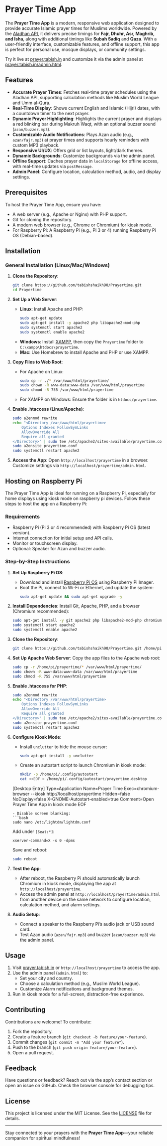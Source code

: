 # Prayer Time App

The **Prayer Time App** is a modern, responsive web application designed to provide accurate Islamic prayer times for Muslims worldwide. Powered by the [Aladhan API](https://aladhan.com/prayer-times-api), it delivers precise timings for **Fajr, Dhuhr, Asr, Maghrib, and Isha**, along with additional timings like **Subah Sadiq** and **Qaza**. With a user-friendly interface, customizable features, and offline support, this app is perfect for personal use, mosque displays, or community settings.

Try it live at [prayer.tabish.in](https://prayer.tabish.in) and customize it via the admin panel at [prayer.tabish.in/admin.html](https://prayer.tabish.in/admin.html).

## Features

- **Accurate Prayer Times**: Fetches real-time prayer schedules using the Aladhan API, supporting calculation methods like Muslim World League and Umm al-Qura.
- **Real-Time Display**: Shows current English and Islamic (Hijri) dates, with a countdown timer to the next prayer.
- **Dynamic Prayer Highlighting**: Highlights the current prayer and displays a red blinking bar during Makruh Waqt, with an optional buzzer sound (`azan/buzzer.mp3`).
- **Customizable Audio Notifications**: Plays Azan audio (e.g., `azan/fajr.mp3`) at prayer times and supports hourly reminders with custom MP3 playback.
- **Responsive UI/UX**: Offers grid or list layouts, light/dark themes.
- **Dynamic Backgrounds**: Customize backgrounds via the admin panel.
- **Offline Support**: Caches prayer data in `localStorage` for offline access, with real-time updates via `postMessage`.
- **Admin Panel**: Configure location, calculation method, audio, and display settings.

## Prerequisites

To host the Prayer Time App, ensure you have:
- A web server (e.g., Apache or Nginx) with PHP support.
- Git for cloning the repository.
- A modern web browser (e.g., Chrome or Chromium) for kiosk mode.
- For Raspberry Pi: A Raspberry Pi (e.g., Pi 3 or 4) running Raspberry Pi OS (Debian-based).

## Installation

### General Installation (Linux/Mac/Windows)

1. **Clone the Repository**:
   ```bash
   git clone https://github.com/tabishshaikh90/Prayertime.git
   cd Prayertime
   ```

2. **Set Up a Web Server**:
   - **Linux**: Install Apache and PHP:
     ```bash
     sudo apt-get update
     sudo apt-get install -y apache2 php libapache2-mod-php
     sudo systemctl start apache2
     sudo systemctl enable apache2
     ```
   - **Windows**: Install [XAMPP](https://www.apachefriends.org/), then copy the `Prayertime` folder to `C:\xampp\htdocs\prayertime`.
   - **Mac**: Use Homebrew to install Apache and PHP or use XAMPP.

3. **Copy Files to Web Root**:
   - For Apache on Linux:
     ```bash
     sudo cp -r ./* /var/www/html/prayertime/
     sudo chown -R www-data:www-data /var/www/html/prayertime
     sudo chmod -R 755 /var/www/html/prayertime
     ```
   - For XAMPP on Windows: Ensure the folder is in `htdocs/prayertime`.

4. **Enable .htaccess (Linux/Apache)**:
   ```bash
   sudo a2enmod rewrite
   echo "<Directory /var/www/html/prayertime>
       Options Indexes FollowSymLinks
       AllowOverride All
       Require all granted
   </Directory>" | sudo tee /etc/apache2/sites-available/prayertime.conf
   sudo a2ensite prayertime.conf
   sudo systemctl restart apache2
   ```

5. **Access the App**:
   Open `http://localhost/prayertime` in a browser. Customize settings via `http://localhost/prayertime/admin.html`.

## Hosting on Raspberry Pi

The Prayer Time App is ideal for running on a Raspberry Pi, especially for home displays using kiosk mode on raspberry pi devices. Follow these steps to host the app on a Raspberry Pi:

### Requirements
- Raspberry Pi (Pi 3 or 4 recommended) with Raspberry Pi OS (latest version).
- Internet connection for initial setup and API calls.
- Monitor or touchscreen display.
- Optional: Speaker for Azan and buzzer audio.

### Step-by-Step Instructions

1. **Set Up Raspberry Pi OS**:
   - Download and install [Raspberry Pi OS](https://www.raspberrypi.com/software/) using Raspberry Pi Imager.
   - Boot the Pi, connect to Wi-Fi or Ethernet, and update the system:
     ```bash
     sudo apt-get update && sudo apt-get upgrade -y
     ```

2. **Install Dependencies**:
   Install Git, Apache, PHP, and a browser (Chromium recommended):
   ```bash
   sudo apt-get install -y git apache2 php libapache2-mod-php chromium-browser
   sudo systemctl start apache2
   sudo systemctl enable apache2
   ```

3. **Clone the Repository**:
   ```bash
   git clone https://github.com/tabishshaikh90/Prayertime.git /home/pi/prayertime
   ```

4. **Set Up Apache Web Server**:
   Copy the app files to the Apache web root:
   ```bash
   sudo cp -r /home/pi/prayertime/* /var/www/html/prayertime/
   sudo chown -R www-data:www-data /var/www/html/prayertime
   sudo chmod -R 755 /var/www/html/prayertime
   ```

5. **Enable .htaccess for PHP**:
   ```bash
   sudo a2enmod rewrite
   echo "<Directory /var/www/html/prayertime>
       Options Indexes FollowSymLinks
       AllowOverride All
       Require all granted
   </Directory>" | sudo tee /etc/apache2/sites-available/prayertime.conf
   sudo a2ensite prayertime.conf
   sudo systemctl restart apache2
   ```

6. **Configure Kiosk Mode**:
   - Install `unclutter` to hide the mouse cursor:
     ```bash
     sudo apt-get install -y unclutter
     ```
   - Create an autostart script to launch Chromium in kiosk mode:
     ```bash
     mkdir -p /home/pi/.config/autostart
     cat <<EOF > /home/pi/.config/autostart/prayertime.desktop
   [Desktop Entry]
   Type=Application
   Name=Prayer Time
   Exec=chromium-browser --kiosk http://localhost/prayertime
   Hidden=false
   NoDisplay=false
   X-GNOME-Autostart-enabled=true
   Comment=Open Prayer Time App in kiosk mode
   EOF
     ```
   - Disable screen blanking:
     ```bash
     sudo nano /etc/lightdm/lightdm.conf
     ```
     Add under `[Seat:*]`:
     ```
     xserver-command=X -s 0 -dpms
     ```
     Save and reboot:
     ```bash
     sudo reboot
     ```

7. **Test the App**:
   - After reboot, the Raspberry Pi should automatically launch Chromium in kiosk mode, displaying the app at `http://localhost/prayertime`.
   - Access the admin panel at `http://localhost/prayertime/admin.html` from another device on the same network to configure location, calculation method, and alarm settings.


8. **Audio Setup**:
   - Connect a speaker to the Raspberry Pi’s audio jack or USB sound card.
   - Test Azan audio (`azan/fajr.mp3`) and buzzer (`azan/buzzer.mp3`) via the admin panel.


## Usage

1. Visit [prayer.tabish.in](https://prayer.tabish.in) or `http://localhost/prayertime` to access the app.
2. Use the admin panel (`admin.html`) to:
   - Set your city and country.
   - Choose a calculation method (e.g., Muslim World League).
   - Customize Alarm notifications and background themes.
3. Run in kiosk mode for a full-screen, distraction-free experience.

## Contributing

Contributions are welcome! To contribute:
1. Fork the repository.
2. Create a feature branch (`git checkout -b feature/your-feature`).
3. Commit changes (`git commit -m "Add your feature"`).
4. Push to the branch (`git push origin feature/your-feature`).
5. Open a pull request.

## Feedback

Have questions or feedback? Reach out via the app’s contact section or open an issue on GitHub. Check the browser console for debugging tips.

## License

This project is licensed under the MIT License. See the [LICENSE](LICENSE) file for details.

---

Stay connected to your prayers with the **Prayer Time App**—your reliable companion for spiritual mindfulness!
